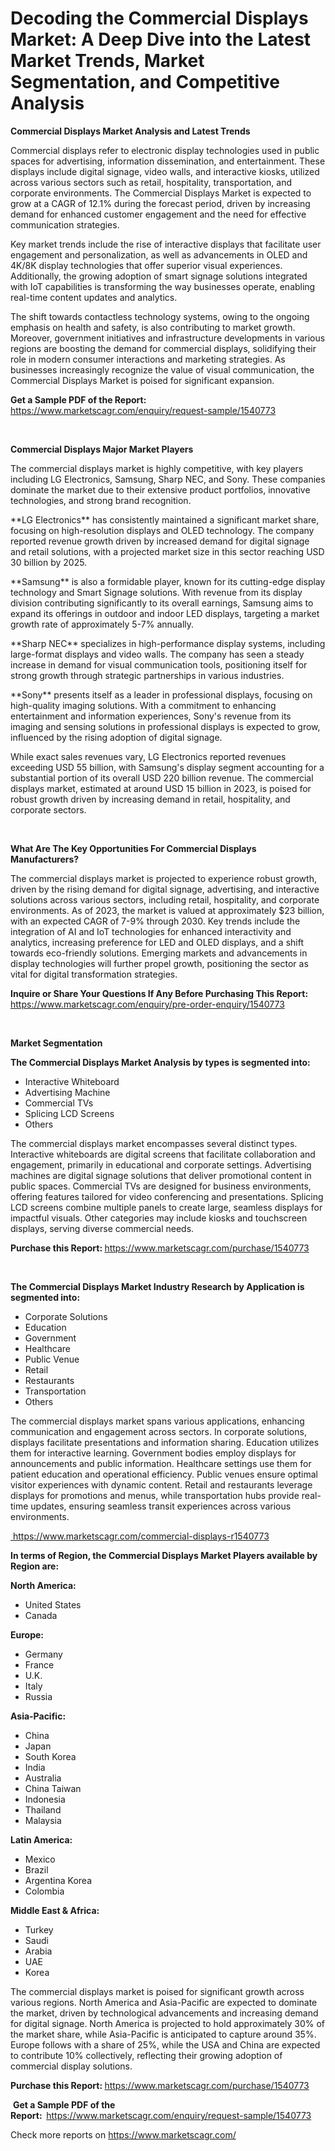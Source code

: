 <p><h1>Decoding the Commercial Displays Market: A Deep Dive into the Latest Market Trends, Market Segmentation, and Competitive Analysis</h1></p><p><strong>Commercial Displays Market Analysis and Latest Trends</strong></p>
<p><p>Commercial displays refer to electronic display technologies used in public spaces for advertising, information dissemination, and entertainment. These displays include digital signage, video walls, and interactive kiosks, utilized across various sectors such as retail, hospitality, transportation, and corporate environments. The Commercial Displays Market is expected to grow at a CAGR of 12.1% during the forecast period, driven by increasing demand for enhanced customer engagement and the need for effective communication strategies.</p><p>Key market trends include the rise of interactive displays that facilitate user engagement and personalization, as well as advancements in OLED and 4K/8K display technologies that offer superior visual experiences. Additionally, the growing adoption of smart signage solutions integrated with IoT capabilities is transforming the way businesses operate, enabling real-time content updates and analytics. </p><p>The shift towards contactless technology systems, owing to the ongoing emphasis on health and safety, is also contributing to market growth. Moreover, government initiatives and infrastructure developments in various regions are boosting the demand for commercial displays, solidifying their role in modern consumer interactions and marketing strategies. As businesses increasingly recognize the value of visual communication, the Commercial Displays Market is poised for significant expansion.</p></p>
<p><strong>Get a Sample PDF of the Report:&nbsp;</strong> <a href="https://www.marketscagr.com/enquiry/request-sample/1540773?utm_campaign=2291&utm_medium=2&utm_source=Github&utm_content=ia&utm_term=11022025&utm_id=commercial-displays">https://www.marketscagr.com/enquiry/request-sample/1540773</a></p>
<p>&nbsp;</p>
<p><strong>Commercial Displays Major Market Players</strong></p>
<p><p>The commercial displays market is highly competitive, with key players including LG Electronics, Samsung, Sharp NEC, and Sony. These companies dominate the market due to their extensive product portfolios, innovative technologies, and strong brand recognition.</p><p>**LG Electronics** has consistently maintained a significant market share, focusing on high-resolution displays and OLED technology. The company reported revenue growth driven by increased demand for digital signage and retail solutions, with a projected market size in this sector reaching USD 30 billion by 2025.</p><p>**Samsung** is also a formidable player, known for its cutting-edge display technology and Smart Signage solutions. With revenue from its display division contributing significantly to its overall earnings, Samsung aims to expand its offerings in outdoor and indoor LED displays, targeting a market growth rate of approximately 5-7% annually.</p><p>**Sharp NEC** specializes in high-performance display systems, including large-format displays and video walls. The company has seen a steady increase in demand for visual communication tools, positioning itself for strong growth through strategic partnerships in various industries.</p><p>**Sony** presents itself as a leader in professional displays, focusing on high-quality imaging solutions. With a commitment to enhancing entertainment and information experiences, Sony's revenue from its imaging and sensing solutions in professional displays is expected to grow, influenced by the rising adoption of digital signage.</p><p>While exact sales revenues vary, LG Electronics reported revenues exceeding USD 55 billion, with Samsung's display segment accounting for a substantial portion of its overall USD 220 billion revenue. The commercial displays market, estimated at around USD 15 billion in 2023, is poised for robust growth driven by increasing demand in retail, hospitality, and corporate sectors.</p></p>
<p>&nbsp;</p>
<p><strong>What Are The Key Opportunities For Commercial Displays Manufacturers?</strong></p>
<p><p>The commercial displays market is projected to experience robust growth, driven by the rising demand for digital signage, advertising, and interactive solutions across various sectors, including retail, hospitality, and corporate environments. As of 2023, the market is valued at approximately $23 billion, with an expected CAGR of 7-9% through 2030. Key trends include the integration of AI and IoT technologies for enhanced interactivity and analytics, increasing preference for LED and OLED displays, and a shift towards eco-friendly solutions. Emerging markets and advancements in display technologies will further propel growth, positioning the sector as vital for digital transformation strategies.</p></p>
<p><strong>Inquire or Share Your Questions If Any Before Purchasing This Report:</strong> <a href="https://www.marketscagr.com/enquiry/pre-order-enquiry/1540773?utm_campaign=2291&utm_medium=2&utm_source=Github&utm_content=ia&utm_term=11022025&utm_id=commercial-displays">https://www.marketscagr.com/enquiry/pre-order-enquiry/1540773</a></p>
<p>&nbsp;</p>
<p><strong>Market Segmentation</strong></p>
<p><strong>The Commercial Displays Market Analysis by types is segmented into:</strong></p>
<p><ul><li>Interactive Whiteboard</li><li>Advertising Machine</li><li>Commercial TVs</li><li>Splicing LCD Screens</li><li>Others</li></ul></p>
<p><p>The commercial displays market encompasses several distinct types. Interactive whiteboards are digital screens that facilitate collaboration and engagement, primarily in educational and corporate settings. Advertising machines are digital signage solutions that deliver promotional content in public spaces. Commercial TVs are designed for business environments, offering features tailored for video conferencing and presentations. Splicing LCD screens combine multiple panels to create large, seamless displays for impactful visuals. Other categories may include kiosks and touchscreen displays, serving diverse commercial needs.</p></p>
<p><strong>Purchase this Report:&nbsp;</strong><a href="https://www.marketscagr.com/purchase/1540773?utm_campaign=2291&utm_medium=2&utm_source=Github&utm_content=ia&utm_term=11022025&utm_id=commercial-displays">https://www.marketscagr.com/purchase/1540773</a></p>
<p>&nbsp;</p>
<p><strong>The Commercial Displays Market Industry Research by Application is segmented into:</strong></p>
<p><ul><li>Corporate Solutions</li><li>Education</li><li>Government</li><li>Healthcare</li><li>Public Venue</li><li>Retail</li><li>Restaurants</li><li>Transportation</li><li>Others</li></ul></p>
<p><p>The commercial displays market spans various applications, enhancing communication and engagement across sectors. In corporate solutions, displays facilitate presentations and information sharing. Education utilizes them for interactive learning. Government bodies employ displays for announcements and public information. Healthcare settings use them for patient education and operational efficiency. Public venues ensure optimal visitor experiences with dynamic content. Retail and restaurants leverage displays for promotions and menus, while transportation hubs provide real-time updates, ensuring seamless transit experiences across various environments.</p></p>
<p><a href="https://www.marketscagr.com/commercial-displays-r1540773?utm_campaign=2291&utm_medium=2&utm_source=Github&utm_content=ia&utm_term=11022025&utm_id=commercial-displays">&nbsp;https://www.marketscagr.com/commercial-displays-r1540773</a></p>
<p><strong>In terms of Region, the Commercial Displays Market Players available by Region are:</strong></p>
<p>
    <p> <strong> North America: </strong>
        <ul>
            <li>United States</li>
            <li>Canada</li>
        </ul>
        </p> 
    <p> <strong> Europe: </strong>
        <ul>
            <li>Germany</li>
            <li>France</li>
            <li>U.K.</li>
            <li>Italy</li>
            <li>Russia</li>
        </ul>
        </p> 
    <p> <strong> Asia-Pacific: </strong>
        <ul>
            <li>China</li>
            <li>Japan</li>
            <li>South Korea</li>
            <li>India</li>
            <li>Australia</li>
            <li>China Taiwan</li>
            <li>Indonesia</li>
            <li>Thailand</li>
            <li>Malaysia</li>
        </ul>
        </p> 
    <p> <strong> Latin America: </strong>
        <ul>
            <li>Mexico</li>
            <li>Brazil</li>
            <li>Argentina Korea</li>
            <li>Colombia</li>
        </ul>
        </p> 
    <p> <strong> Middle East & Africa: </strong>
        <ul>
            <li>Turkey</li>
            <li>Saudi</li>
            <li>Arabia</li>
            <li>UAE</li>
            <li>Korea</li>
        </ul>
    </p>
    </p>
<p><p>The commercial displays market is poised for significant growth across various regions. North America and Asia-Pacific are expected to dominate the market, driven by technological advancements and increasing demand for digital signage. North America is projected to hold approximately 30% of the market share, while Asia-Pacific is anticipated to capture around 35%. Europe follows with a share of 25%, while the USA and China are expected to contribute 10% collectively, reflecting their growing adoption of commercial display solutions.</p></p>
<p><strong>Purchase this Report: </strong><a href="https://www.marketscagr.com/purchase/1540773?utm_campaign=2291&utm_medium=2&utm_source=Github&utm_content=ia&utm_term=11022025&utm_id=commercial-displays">https://www.marketscagr.com/purchase/1540773</a></p>
<p>&nbsp;<strong>Get a Sample PDF of the Report:&nbsp;&nbsp;</strong><a href="https://www.marketscagr.com/enquiry/request-sample/1540773?utm_campaign=2291&utm_medium=2&utm_source=Github&utm_content=ia&utm_term=11022025&utm_id=commercial-displays">https://www.marketscagr.com/enquiry/request-sample/1540773</a></p>
<p><strong></strong></p>
<p>Check more reports on <a href="https://www.marketscagr.com/?utm_campaign=2291&utm_medium=2&utm_source=Github&utm_content=ia&utm_term=11022025&utm_id=commercial-displays">https://www.marketscagr.com/</a></p>